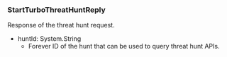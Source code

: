 ### StartTurboThreatHuntReply
Response of the threat hunt request.

- huntId: System.String
  - Forever ID of the hunt that can be used
 to query threat hunt APIs.
